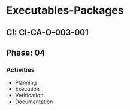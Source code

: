 # Executables-Packages

## CI: CI-CA-O-003-001
## Phase: 04

### Activities
- Planning
- Execution
- Verification
- Documentation
